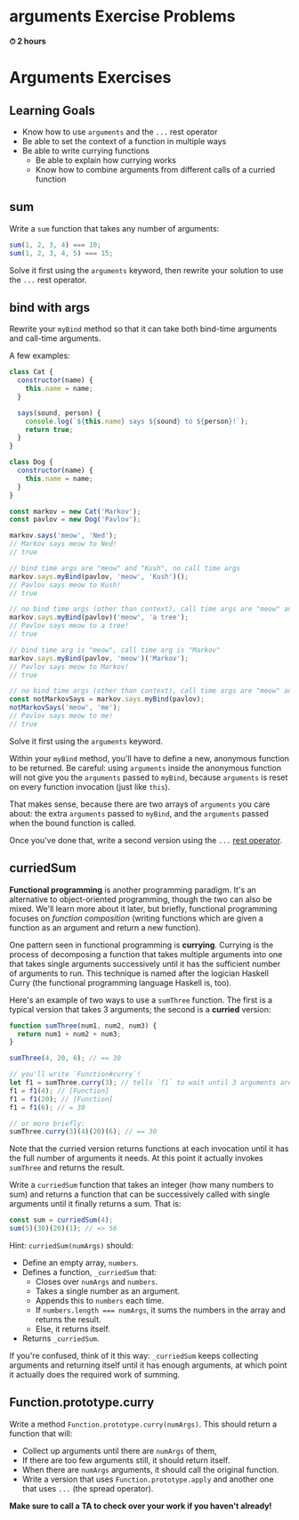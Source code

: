 # **arguments Exercise Problems**

**⏱ 2 hours**

# **Arguments Exercises**

## **Learning Goals**

- Know how to use `arguments` and the `...` rest operator
- Be able to set the context of a function in multiple ways
- Be able to write currying functions
  - Be able to explain how currying works
  - Know how to combine arguments from different calls of a curried function

## **sum**

Write a `sum` function that takes any number of arguments:

```javascript
sum(1, 2, 3, 4) === 10;
sum(1, 2, 3, 4, 5) === 15;
```

Solve it first using the `arguments` keyword, then rewrite your solution to use the `...` rest operator.

## **bind with args**

Rewrite your `myBind` method so that it can take both bind-time arguments and call-time arguments.

A few examples:

```javascript
class Cat {
  constructor(name) {
    this.name = name;
  }

  says(sound, person) {
    console.log(`${this.name} says ${sound} to ${person}!`);
    return true;
  }
}

class Dog {
  constructor(name) {
    this.name = name;
  }
}

const markov = new Cat('Markov');
const pavlov = new Dog('Pavlov');

markov.says('meow', 'Ned');
// Markov says meow to Ned!
// true

// bind time args are "meow" and "Kush", no call time args
markov.says.myBind(pavlov, 'meow', 'Kush')();
// Pavlov says meow to Kush!
// true

// no bind time args (other than context), call time args are "meow" and "a tree"
markov.says.myBind(pavlov)('meow', 'a tree');
// Pavlov says meow to a tree!
// true

// bind time arg is "meow", call time arg is "Markov"
markov.says.myBind(pavlov, 'meow')('Markov');
// Pavlov says meow to Markov!
// true

// no bind time args (other than context), call time args are "meow" and "me"
const notMarkovSays = markov.says.myBind(pavlov);
notMarkovSays('meow', 'me');
// Pavlov says meow to me!
// true
```

Solve it first using the `arguments` keyword.

Within your `myBind` method, you'll have to define a new, anonymous function to be returned. Be careful: using `arguments` inside the anonymous function will not give you the `arguments` passed to `myBind`, because `arguments` is reset on every function invocation (just like `this`).

That makes sense, because there are two arrays of `arguments` you care about: the extra `arguments` passed to `myBind`, and the `arguments` passed when the bound function is called.

Once you've done that, write a second version using the `...` [rest operator](https://open.appacademy.io/learn/full-stack-online/javascript/arguments).

## **curriedSum**

**Functional programming** is another programming paradigm. It's an alternative to object-oriented programming, though the two can also be mixed. We'll learn more about it later, but briefly, functional programming focuses on _function composition_ (writing functions which are given a function as an argument and return a new function).

One pattern seen in functional programming is **currying**. Currying is the process of decomposing a function that takes multiple arguments into one that takes single arguments successively until it has the sufficient number of arguments to run. This technique is named after the logician Haskell Curry (the functional programming language Haskell is, too).

Here's an example of two ways to use a `sumThree` function. The first is a typical version that takes 3 arguments; the second is a **curried** version:

```javascript
function sumThree(num1, num2, num3) {
  return num1 + num2 + num3;
}

sumThree(4, 20, 6); // == 30

// you'll write `Function#curry`!
let f1 = sumThree.curry(3); // tells `f1` to wait until 3 arguments are given before running `sumThree`
f1 = f1(4); // [Function]
f1 = f1(20); // [Function]
f1 = f1(6); // = 30

// or more briefly:
sumThree.curry(3)(4)(20)(6); // == 30
```

Note that the curried version returns functions at each invocation until it has the full number of arguments it needs. At this point it actually invokes `sumThree` and returns the result.

Write a `curriedSum` function that takes an integer (how many numbers to sum) and returns a function that can be successively called with single arguments until it finally returns a sum. That is:

```javascript
const sum = curriedSum(4);
sum(5)(30)(20)(1); // => 56
```

Hint: `curriedSum(numArgs)` should:

- Define an empty array, `numbers`.
- Defines a function, `_curriedSum` that:
  - Closes over `numArgs` and `numbers`.
  - Takes a single number as an argument.
  - Appends this to `numbers` each time.
  - If `numbers.length === numArgs`, it sums the numbers in the array and returns the result.
  - Else, it returns itself.
- Returns `_curriedSum`.

If you're confused, think of it this way: `_curriedSum` keeps collecting arguments and returning itself until it has enough arguments, at which point it actually does the required work of summing.

## **Function.prototype.curry**

Write a method `Function.prototype.curry(numArgs)`. This should return a function that will:

- Collect up arguments until there are `numArgs` of them,
- If there are too few arguments still, it should return itself.
- When there are `numArgs` arguments, it should call the original function.
- Write a version that uses `Function.prototype.apply` and another one that uses `...` (the spread operator).

**Make sure to call a TA to check over your work if you haven't already!**
